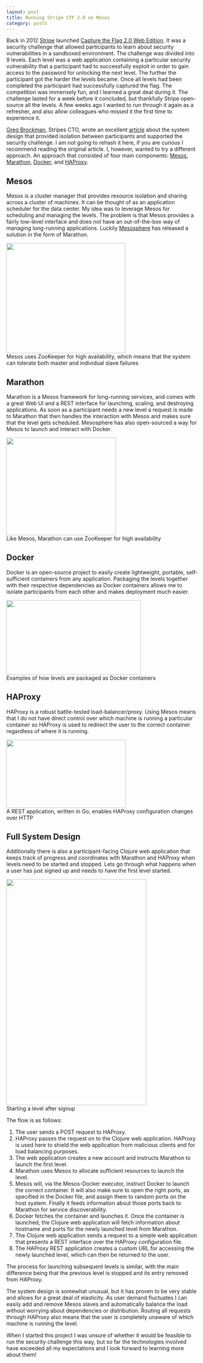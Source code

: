 ```yaml
---
layout: post
title: Running Stripe CTF 2.0 on Mesos
category: posts
---
```


Back in 2012 [Stripe](https://stripe.com) launched [Capture the Flag 2.0 Web Edition](https://stripe.com/blog/capture-the-flag-20). It was a security challenge that allowed participants to learn about security vulnerabilities in a sandboxed environment. The challenge was divided into 9 levels. Each level was a web application containing a particular security vulnerability that a participant had to successfully exploit in order to gain access to the password for unlocking the next level. The further the participant got the harder the levels became. Once all levels had been completed the participant had successfully captured the flag. The competition was immensely fun, and I learned a great deal during it. The challenge lasted for a week before it concluded, but thankfully Stripe open-source all the levels. A few weeks ago I wanted to run through it again as a refresher, and also allow colleagues who missed it the first time to experience it.

[Greg Brockman](https://blog.gregbrockman.com), Stripes CTO, wrote an excellent [article](https://blog.gregbrockman.com/2012/08/system-design-stripe-capture-the-flag/) about the system design that provided isolation between participants and supported the security challenge. I am not going to rehash it here, if you are curious I recommend reading the original article. I, however, wanted to try a different approach. An approach that consisted of four main components: [Mesos](http://mesos.apache.org/), [Marathon](https://github.com/mesosphere/marathon), [Docker](https://www.docker.io/), and [HAProxy](http://haproxy.1wt.eu/).

Mesos
-----
Mesos is a cluster manager that provides resource isolation and sharing across a cluster of machines. It can be thought of as an application scheduler for the data center. My idea was to leverage Mesos for scheduling and managing the levels. The problem is that Mesos provides a fairly low-level interface and does not have an out-of-the-box way of managing long-running applications. Luckily [Mesosphere](http://mesosphere.io) has released a solution in the form of Marathon.

<object type="image/svg+xml" class="center caption" data="{{ site.url }}/assets/img/mesos-ctf-mesos.svg">
<img src="{{ site.url }}/assets/img/mesos-ctf-mesos.png" width="313" height="290" class="center caption"/>
</object>
<div class="caption">Mesos uses ZooKeeper for high availability, which means that the system can tolerate both master and individual slave failures</div>

Marathon
--------
Marathon is a Mesos framework for long-running services, and comes with a great Web UI and a REST interface for launching, scaling, and destroying applications. As soon as a participant needs a new level a request is made to Marathon that then handles the interaction with Mesos and makes sure that the level gets scheduled. Mesosphere has also open-sourced a way for Mesos to launch and interact with Docker.

<object type="image/svg+xml" class="center caption" data="{{ site.url }}/assets/img/mesos-ctf-marathon.svg">
<img src="{{ site.url }}/assets/img/mesos-ctf-marathon.png" width="288" height="257" class="center caption"/>
</object>
<div class="caption">Like Mesos, Marathon can use ZooKeeper for high availability</div>

Docker
------
Docker is an open-source project to easily create lightweight, portable, self-sufficient containers from any application. Packaging the levels together with their respective dependencies as Docker containers allows me to isolate participants from each other and makes deployment much easier.

<object type="image/svg+xml" class="center caption" data="{{ site.url }}/assets/img/mesos-ctf-docker.svg">
<img src="{{ site.url }}/assets/img/mesos-ctf-docker.png" width="354" height="196" class="center caption"/>
</object>
<div class="caption">Examples of how levels are packaged as Docker containers</div>

HAProxy
-------
HAProxy is a robust battle-tested load-balancer/proxy. Using Mesos means that I do not have direct control over which machine is running a particular container so HAProxy is used to redirect the user to the correct container regardless of where it is running.

<object type="image/svg+xml" class="center caption" data="{{ site.url }}/assets/img/mesos-ctf-haproxy.svg">
<img src="{{ site.url }}/assets/img/mesos-ctf-haproxy.png" width="314" height="180" class="center caption"/>
</object>
<div class="caption">A REST application, written in Go, enables HAProxy configuration changes over HTTP</div>

Full System Design
------------------
Additionally there is also a participant-facing Clojure web application that keeps track of progress and coordinates with Marathon and HAProxy when levels need to be started and stopped. Lets go through what happens when a user has just signed up and needs to have the first level started.

<object type="image/svg+xml" class="center caption" data="{{ site.url }}/assets/img/mesos-ctf.svg">
<img src="{{ site.url }}/assets/img/mesos-ctf.png" width="368" height="595" class="center caption"/>
</object>
<div class="caption">Starting a level after signup</div>

The flow is as follows:

1. The user sends a POST request to HAProxy.
2. HAProxy passes the request on to the Clojure web application. HAProxy is used here to shield the web application from malicious clients and for load balancing purposes.
3. The web application creates a new account and instructs Marathon to launch the first level.
4. Marathon uses Mesos to allocate sufficient resources to launch the level.
5. Mesos will, via the Mesos-Docker executor, instruct Docker to launch the correct container. It will also make sure to open the right ports, as specified in the Docker file, and assign them to random ports on the host system. Finally it feeds information about those ports back to Marathon for service discoverability.
6. Docker fetches the container and launches it. Once the container is launched, the Clojure web application will fetch information about hostname and ports for the newly launched level from Marathon.
7. The Clojure web application sends a request to a simple web application that presents a REST interface over the HAProxy configuration file.
8. The HAProxy REST application creates a custom URL for accessing the newly launched level, which can then be returned to the user.

The process for launching subsequent levels is similar, with the main difference being that the previous level is stopped and its entry removed from HAProxy.

The system design is somewhat unusual, but it has proven to be very stable and allows for a great deal of elasticity. As user demand fluctuates I can easily add and remove Mesos slaves and automatically balance the load without worrying about dependencies or distribution. Routing all requests through HAProxy also means that the user is completely unaware of which machine is running the level.

When I started this project I was unsure of whether it would be feasible to run the security challenge this way, but so far the technologies involved have exceeded all my expectations and I look forward to learning more about them!
